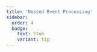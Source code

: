 ```yaml
---
title: 'Nested Event Processing'
sidebar:
  order: 4
  badge:
    text: Stub
    variant: tip
---
```


 